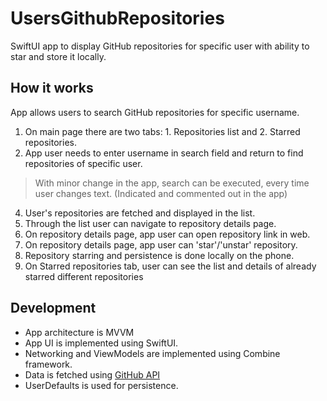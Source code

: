 # UsersGithubRepositories
SwiftUI app to display GitHub repositories for specific user with ability to star and store it locally.

## How it works
App allows users to search GitHub repositories for specific username.
1. On main page there are two tabs: 1. Repositories list and 2. Starred repositories.
2. App user needs to enter username in search field and return to find repositories of specific user.
> With minor change in the app, search can be executed, every time user changes text. (Indicated and commented out in the app)
4. User's repositories are fetched and displayed in the list.
5. Through the list user can navigate to repository details page.
6. On repository details page, app user can open repository link in web.
7. On repository details page, app user can 'star'/'unstar' repository.
8. Repository starring and persistence is done locally on the phone.
9. On Starred repositories tab, user can see the list and details of already starred different repositories

## Development
- App architecture is MVVM
- App UI is implemented using SwiftUI.
- Networking and ViewModels are implemented using Combine framework.
- Data is fetched using [GitHub API](https://docs.github.com/en/rest)
- UserDefaults is used for persistence.
